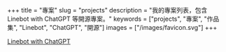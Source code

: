 +++
title = "專案"
slug = "projects"
description = "我的專案列表，包含 Linebot with ChatGPT 等開源專案。"
keywords = ["projects", "專案", "作品集", "Linebot", "ChatGPT", "開源"]
images = ["/images/favicon.svg"]
+++

[Linebot with ChatGPT](https://github.com/AnnChangAnn/FastAPI-linebot-Render-ChatGPT3.5-LineNotify)